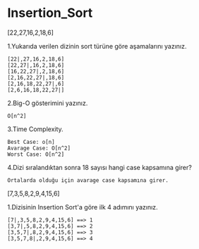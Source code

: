# Insertion_Sort

[22,27,16,2,18,6]

1.Yukarıda verilen dizinin sort türüne göre aşamalarını yazınız.
    
    [22|,27,16,2,18,6]
    [22,27|,16,2,18,6]
    [16,22,27|,2,18,6]
    [2,16,22,27|,18,6]
    [2,16,18,22,27|,6]
    [2,6,16,18,22,27|]

2.Big-O gösterimini yazınız.
    
    O[n^2]
    
3.Time Complexity.
    
    Best Case: o[n]
    Avarage Case: O[n^2]
    Worst Case: O[n^2]

4.Dizi sıralandıktan sonra 18 sayısı hangi case kapsamına girer? 
  
    Ortalarda olduğu için avarage case kapsamına girer.



[7,3,5,8,2,9,4,15,6]

1.Dizisinin Insertion Sort'a göre ilk 4 adımını yazınız.
    
    [7|,3,5,8,2,9,4,15,6] ==> 1
    [3,7|,5,8,2,9,4,15,6] ==> 2
    [3,5,7|,8,2,9,4,15,6] ==> 3
    [3,5,7,8|,2,9,4,15,6] ==> 4
    
   
